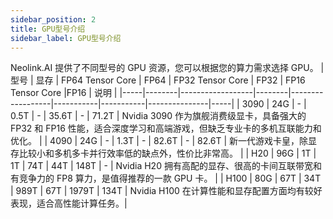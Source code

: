 ```yaml
---
sidebar_position: 2
title: GPU型号介绍
sidebar_label: GPU型号介绍
---
```


Neolink.AI 提供了不同型号的 GPU 资源，您可以根据您的算力需求选择 GPU。
| 型号 | 显存 | FP64 Tensor Core | FP64 | FP32 Tensor Core | FP32 | FP16 Tensor Core |FP16 | 说明 |
|-----|--------|------------------|--------|------------------|-----------|-----------|---------------|-----|
| 3090 | 24G | - | 0.5T | - | 35.6T | - | 71.2T | Nvidia 3090 作为旗舰消费级显卡，具备强大的 FP32 和 FP16 性能，适合深度学习和高端游戏，但缺乏专业卡的多机互联能力和优化。 |
| 4090 | 24G | - | 1.3T | - | 82.6T | - | 82.6T | 新一代游戏卡皇，除显存比较小和多机多卡并行效率低的缺点外，性价比非常高。 |
| H20 | 96G | 1T | 1T | 74T | 44T | 148T | - | Nvidia H20 拥有高配的显存、很高的卡间互联带宽和有竞争力的 FP8 算力，是值得推荐的一款 GPU 卡。 |
| H100 | 80G | 67T | 34T | 989T | 67T | 1979T | 134T | Nvidia H100 在计算性能和显存配置方面均有较好表现，适合高性能计算任务。|
